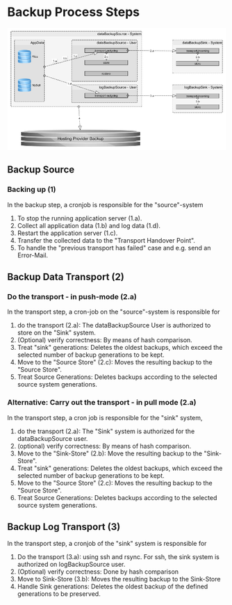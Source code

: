 # Backup Process Steps

![the backup process][backup process]

[backup process]: backup_phases.png "the backup process"

## Backup Source
### Backing up (1)
In the backup step, a cronjob is responsible for the "source"-system
1. To stop the running application server (1.a).
2. Collect all application data (1.b) and log data (1.d).
3. Restart the application server (1.c).
4. Transfer the collected data to the "Transport Handover Point".
5. To handle the "previous transport has failed" case and e.g. send an Error-Mail.


## Backup Data Transport (2)
### Do the transport - in push-mode (2.a)
In the transport step, a cron-job on the "source"-system is responsible for
1. do the transport (2.a): The dataBackupSource User is authorized to store on the "Sink" system.
2. (Optional) verify correctness: By means of hash comparison.
3. Treat "sink" generations: Deletes the oldest backups, which exceed the selected number of backup generations to be kept.
4. Move to the "Source Store" (2.c): Moves the resulting backup to the "Source Store".
5. Treat Source Generations: Deletes backups according to the selected source system generations.

### Alternative: Carry out the transport - in pull mode (2.a)
In the transport step, a cron job is responsible for the "sink" system,
1. do the transport (2.a): The "Sink" system is authorized for the dataBackupSource user.
2. (optional) verify correctness: By means of hash comparison.
3. Move to the "Sink-Store" (2.b): Move the resulting backup to the "Sink-Store".
4. Treat "sink" generations: Deletes the oldest backups, which exceed the selected number of backup generations to be kept.
5. Move to the "Source Store" (2.c): Moves the resulting backup to the "Source Store".
6. Treat Source Generations: Deletes backups according to the selected source system generations.


## Backup Log Transport (3)
In the transport step, a cronjob of the "sink" system is responsible for
1. Do the transport (3.a): using ssh and rsync. For ssh, the sink system is authorized on logBackupSource user.
2. (Optional) verify correctness: Done by hash comparison
3. Move to Sink-Store (3.b): Moves the resulting backup to the Sink-Store
4. Handle Sink generations: Deletes the oldest backup of the defined generations to be preserved.